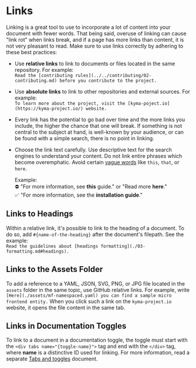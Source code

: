 # Links

Linking is a great tool to use to incorporate a lot of content into your document with fewer words. That being said, overuse of linking can cause "link rot" when links break, and if a page has more links than content, it is not very pleasant to read. Make sure to use links correctly by adhering to these best practices:

- Use **relative links** to link to documents or files located in the same repository. For example:<br>
  ```Read the [contributing rules](../../contributing/02-contributing.md) before you contribute to the project.```

- Use **absolute links** to link to other repositories and external sources. For example:<br>
  ```To learn more about the project, visit the [kyma-poject.io](https://kyma-project.io/) website.```

- Every link has the potential to go bad over time and the more links you include, the higher the chance that one will break. If something is not central to the subject at hand, is well-known by your audience, or can be found with a simple search, there is no point in linking.
- Choose the link text carefully. Use descriptive text for the search engines to understand your content. Do not link entire phrases which become overemphatic. Avoid certain [vague words](https://web.dev/link-text/#how-the-lighthouse-link-text-audit-fails) like `this`, `that`, or `here`.

    Example:  
     ⛔️ "For more information, see **this** guide." or "Read more **here**."  
     ✅ "For more information, see the **installation guide**."  

## Links to Headings

Within a relative link, it's possible to link to the heading of a document. To do so, add `#{name-of-the-heading}` after the document's filepath. See the example:<br>
```Read the guidelines about [headings formatting](./03-formatting.md#headings).```

## Links to the Assets Folder

To add a reference to a YAML, JSON, SVG, PNG, or JPG file located in the `assets` folder in the same topic, use GitHub relative links. For example, write `[Here](./assets/mf-namespaced.yaml) you can find a sample micro frontend entity.` When you click such a link on the `kyma-project.io` website, it opens the file content in the same tab.

## Links in Documentation Toggles

To link to a document in a documentation toggle, the toggle must start with the `<div tabs name="{toggle-name}">` tag and end with the `</div>` tag, where **name** is a distinctive ID used for linking. For more information, read a separate [Tabs and toggles](./05-tabs-toggles.md) document.
